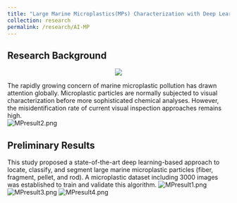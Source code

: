 ```yaml
---
title: "Large Marine Microplastics(MPs) Characterization with Deep Learning"
collection: research
permalink: /research/AI-MP
---
```

## Research Background
<div style="text-align: center">
<img src="https://kimile599.github.io/images/MPhawaii.png"/>
</div>

The rapidly growing concern of marine microplastic pollution has drawn attention globally. Microplastic particles are normally subjected to visual characterization before more sophisticated chemical analyses. However, the misidentification rate of current visual inspection approaches remains high.<br>
![MPresult2.png](https://kimile599.github.io/images/MPresult2.png)
## Preliminary Results
This study proposed a state-of-the-art deep learning-based approach to locate, classify, and segment large marine microplastic particles (fiber, fragment, pellet, and rod). A microplastic dataset including 3000 images was established to train and validate this algorithm.
![MPresult1.png](https://kimile599.github.io/images/MPresult1.png)
![MPresult3.png](https://kimile599.github.io/images/MPresult3.png)
![MPresult4.png](https://kimile599.github.io/images/MPresult4.png)